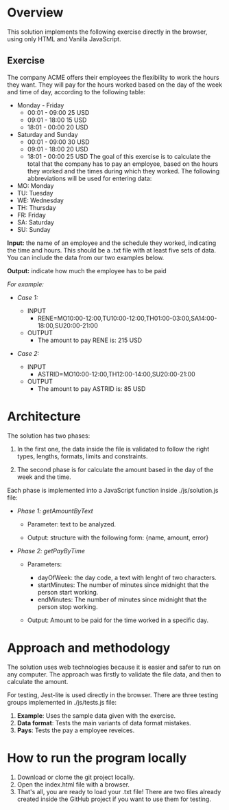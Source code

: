 # Overview
This solution implements the following exercise directly in the browser, using only HTML and Vanilla JavaScript.

## Exercise
The company ACME offers their employees the flexibility to work the hours they want. They will pay for the hours worked based on the day of the week and time of day, according to the following table:
* Monday - Friday
  * 00:01 - 09:00 25 USD
  * 09:01 - 18:00 15 USD
  * 18:01 - 00:00 20 USD
* Saturday and Sunday
  * 00:01 - 09:00 30 USD
  * 09:01 - 18:00 20 USD
  * 18:01 - 00:00 25 USD
The goal of this exercise is to calculate the total that the company has to pay an employee, based on the hours they worked and the times during which they worked. The following abbreviations will be used for entering data:
* MO: Monday
* TU: Tuesday
* WE: Wednesday
* TH: Thursday
* FR: Friday
* SA: Saturday
* SU: Sunday

**Input:** the name of an employee and the schedule they worked, indicating the time and hours. This should be a .txt file with at least five sets of data. You can include the data from our two examples below.

**Output:** indicate how much the employee has to be paid

*For example:*

* *Case 1:*
  * INPUT
    * RENE=MO10:00-12:00,TU10:00-12:00,TH01:00-03:00,SA14:00-18:00,SU20:00-21:00
  * OUTPUT
    * The amount to pay RENE is: 215 USD

* *Case 2:*
  * INPUT
    * ASTRID=MO10:00-12:00,TH12:00-14:00,SU20:00-21:00
  * OUTPUT
    * The amount to pay ASTRID is: 85 USD

# Architecture
The solution has two phases: 
1. In the first one, the data inside the file is validated to follow the right types, lengths, formats, limits and constraints.

1. The second phase is for calculate the amount based in the day of the week and the time. 

Each phase is implemented into a JavaScript function inside ./js/solution.js file:

* *Phase 1: getAmountByText*
  * Parameter: text to be analyzed.
  
  * Output: structure with the following form: {name, amount, error}

* *Phase 2: getPayByTime*
  * Parameters:
    * dayOfWeek: the day code, a text with lenght of two characters. 
    * startMinutes: The number of minutes since midnight that the person start working. 
    * endMinutes: The number of minutes since midnight that the person stop working.

  * Output: Amount to be paid for the time worked in a specific day.

# Approach and methodology
The solution uses web technologies because it is easier and safer to run on any computer. The approach was firstly to validate the file data, and then to calculate the amount.  

For testing, Jest-lite is used directly in the browser. There are three testing groups implemented in ./js/tests.js file:

1. **Example**: Uses the sample data given with the exercise.
1. **Data format**: Tests the main variants of data format mistakes.
1. **Pays**: Tests the pay a employee reveices.

# How to run the program locally
1. Download or clome the git project locally.
1. Open the index.html file with a browser.
1. That's all, you are ready to load your .txt file! There are two files already created inside the GitHub project if you want to use them for testing.  
